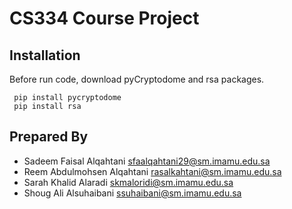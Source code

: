 # CS334 Course Project 
## Installation

Before run code, download pyCryptodome and rsa packages.
```
 pip install pycryptodome
 pip install rsa
```
## Prepared By 
- Sadeem Faisal Alqahtani      sfaalqahtani29@sm.imamu.edu.sa
- Reem Abdulmohsen Alqahtani   rasalkahtani@sm.imamu.edu.sa
- Sarah Khalid Alaradi         skmaloridi@sm.imamu.edu.sa
- Shoug Ali Alsuhaibani        ssuhaibani@sm.imamu.edu.sa
